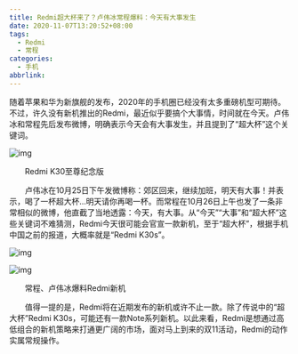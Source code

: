 ```yaml
---
title: Redmi超大杯来了？卢伟冰常程爆料：今天有大事发生
date: 2020-11-07T13:20:52+08:00
tags:
  - Redmi
  - 常程
categories:
  - 手机
abbrlink:
---
```


随着苹果和华为新旗舰的发布，2020年的手机圈已经没有太多重磅机型可期待。不过，许久没有新机推出的Redmi，最近似乎要搞个大事情，时间就在今天。卢伟冰和常程先后发布微博，明确表示今天会有大事发生，并且提到了“超大杯”这个关键词。

![img](https://cdn.jsdelivr.net/gh/yakeing/Documentation@main/Hexo/images/1df0-kcaeqzw9651278.jpg)

　　Redmi K30至尊纪念版

　　卢伟冰在10月25日下午发微博称：郊区回来，继续加班，明天有大事！并表示，喝了一杯超大杯…明天请你再喝一杯。而常程在10月26日上午也发了一条非常相似的微博，他直截了当地透露：今天，有大事。从“今天”“大事”和“超大杯”这些关键词不难猜测，Redmi今天很可能会官宣一款新机，至于“超大杯”，根据手机中国之前的报道，大概率就是“Redmi K30s”。

![img](https://cdn.jsdelivr.net/gh/yakeing/Documentation@main/Hexo/images/1eff-kcaeqzw9651307.png)

![img](https://cdn.jsdelivr.net/gh/yakeing/Documentation@main/Hexo/images/e767-kcaeqzw9651338.png)

　　常程、卢伟冰爆料Redmi新机

　　值得一提的是，Redmi将在近期发布的新机或许不止一款。除了传说中的“超大杯”Redmi K30s，可能还有一款Note系列新机。以此来看，Redmi是想通过高低组合的新机策略来打通更广阔的市场，面对马上到来的双11活动，Redmi的动作实属常规操作。